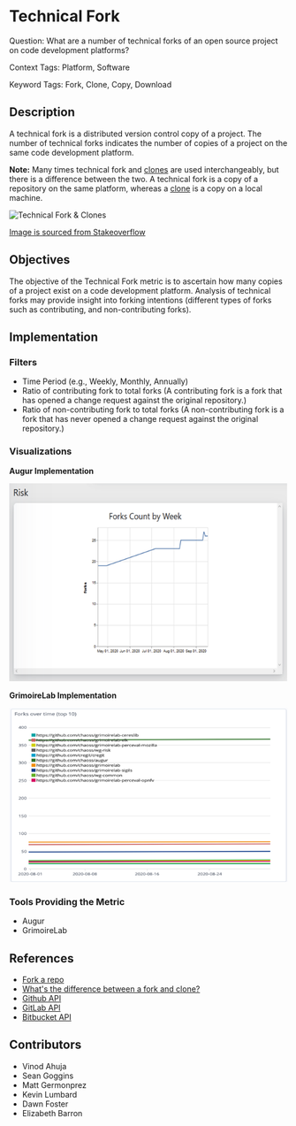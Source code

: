 # Technical Fork
Question: What are a number of technical forks of an open source project on code development platforms?

Context Tags: Platform, Software

Keyword Tags: Fork, Clone, Copy, Download

## Description
A technical fork is a distributed version control copy of a project. The number of technical forks indicates the number of copies of a project on the same code development platform.

**Note:**  Many times technical fork and [clones](https://chaoss.community/metric-clones/) are used interchangeably, but there is a difference between the two. A technical fork is a copy of a repository on the same platform, whereas a [clone](https://chaoss.community/metric-clones/) is a copy on a local machine.

![Technical Fork & Clones](https://raw.githubusercontent.com/chaoss/wg-common/main/focus-areas/contributions/images/technical-fork-clones_fork-clones.png)

[Image is sourced from Stakeoverflow](https://stackoverflow.com/questions/9257533/what-is-the-difference-between-origin-and-upstream-on-github/9257901#9257901)

## Objectives
The objective of the Technical Fork metric is to ascertain how many copies of a project exist on a code development platform. Analysis of technical forks may provide insight into forking intentions (different types of forks such as contributing, and non-contributing forks).

## Implementation

### Filters
* Time Period (e.g., Weekly, Monthly, Annually)  
* Ratio of contributing fork to total forks (A contributing fork is a fork that has opened a change request against the original repository.)  
* Ratio of non-contributing fork to total forks (A non-contributing fork is a fork that has never opened a change request against the original repository.)  
### Visualizations
**Augur Implementation**

![Augur Implementation](https://raw.githubusercontent.com/chaoss/wg-common/main/focus-areas/contributions/images/technical-fork_augur-fork.png)

**GrimoireLab Implementation**

![GrimoireLab Implementation](https://raw.githubusercontent.com/chaoss/wg-common/main/focus-areas/contributions/images/technical-fork_grimoirelab-fork.png)

### Tools Providing the Metric  
* Augur  
* GrimoireLab  

## References
* [Fork a repo](https://help.github.com/en/enterprise/2.13/user/articles/fork-a-repo)
* [What's the difference between a fork and clone?](https://opensource.com/article/17/12/fork-clone-difference)
* [Github API](https://developer.github.com/v3/repos/forks/#list-forks)
* [GitLab API](https://docs.gitlab.com/ee/api/projects.html#fork-project)
* [Bitbucket API](https://developer.atlassian.com/cloud/bitbucket/rest/api-group-repositories/#api-repositories-workspace-repo-slug-forks-get)

## Contributors
* Vinod Ahuja
* Sean Goggins 
* Matt Germonprez
* Kevin Lumbard
* Dawn Foster 
* Elizabeth Barron
